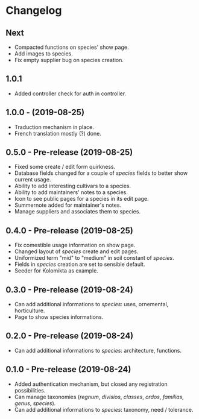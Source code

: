 # Changelog

## Next
- Compacted functions on species' show page.
- Add images to species.
- Fix empty supplier bug on species creation.

## 1.0.1
- Added controller check for auth in controller.

## 1.0.0 - (2019-08-25)
- Traduction mechanism in place.
- French translation mostly (?) done.

## 0.5.0 - Pre-release (2019-08-25)
- Fixed some create / edit form quirkness.
- Database fields changed for a couple of _species_ fields to better show current usage.
- Ability to add interesting cultivars to a species.
- Ability to add maintainers' notes to a species.
- Icon to see public pages for a species in its edit page.
- Summernote added for maintainer's notes.
- Manage suppliers and associates them to species.

## 0.4.0 - Pre-release (2019-08-25)
- Fix comestible usage information on show page.
- Changed layout of _species_ create and edit pages.
- Uniformized term "mid" to "medium" in soil constant of _species_.
- Fields in _species_ creation are set to sensible default.
- Seeder for Kolomikta as example.

## 0.3.0 - Pre-release (2019-08-24)

- Can add additional informations to _species_: uses, ornemental, horticulture.
- Page to show species informations.

## 0.2.0 - Pre-release (2019-08-24)

- Can add additional informations to _species_: architecture, functions.

## 0.1.0 - Pre-release (2019-08-24)

- Added authentication mechanism, but closed any registration possibilities.
- Can manage taxonomies (_regnum_, _divisios_, _classes_, _ordos_, _familias_, _genus_, _species_).
- Can add additional informations to _species_: taxonomy, need / tolerance.